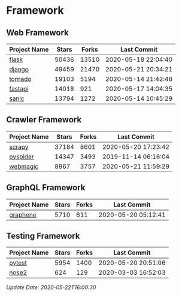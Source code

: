 # Framework

## Web Framework

| Project Name | Stars | Forks | Last Commit |
| ------------ | ----- | ----- | ----------- |
| [flask](https://github.com/pallets/flask) | 50436 | 13510 | 2020-05-18 22:04:40 |
| [django](https://github.com/django/django) | 49459 | 21470 | 2020-05-21 20:34:21 |
| [tornado](https://github.com/tornadoweb/tornado) | 19103 | 5194 | 2020-05-14 21:42:48 |
| [fastapi](https://github.com/tiangolo/fastapi) | 14018 | 921 | 2020-05-17 14:04:35 |
| [sanic](https://github.com/huge-success/sanic) | 13794 | 1272 | 2020-05-14 10:45:29 |

## Crawler Framework

| Project Name | Stars | Forks | Last Commit |
| ------------ | ----- | ----- | ----------- |
| [scrapy](https://github.com/scrapy/scrapy) | 37184 | 8601 | 2020-05-20 17:23:42 |
| [pyspider](https://github.com/binux/pyspider) | 14347 | 3493 | 2019-11-14 06:16:04 |
| [webmagic](https://github.com/code4craft/webmagic) | 8967 | 3757 | 2020-05-21 11:59:29 |

## GraphQL Framework

| Project Name | Stars | Forks | Last Commit |
| ------------ | ----- | ----- | ----------- |
| [graphene](https://github.com/graphql-python/graphene) | 5710 | 611 | 2020-05-20 05:12:41 |

## Testing Framework

| Project Name | Stars | Forks | Last Commit |
| ------------ | ----- | ----- | ----------- |
| [pytest](https://github.com/pytest-dev/pytest) | 5954 | 1400 | 2020-05-20 20:51:06 |
| [nose2](https://github.com/nose-devs/nose2) | 624 | 129 | 2020-03-03 16:52:03 |

*Update Date: 2020-05-22T16:00:30*